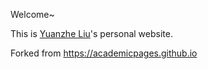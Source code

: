 Welcome~

This is [Yuanzhe Liu](https://yuanzheliuucsb.github.io/)'s personal website. 

Forked from https://academicpages.github.io
